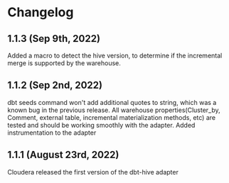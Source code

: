 # Changelog

## 1.1.3 (Sep 9th, 2022)
Added a macro to detect the hive version, to determine if the incremental merge is supported by the warehouse.

## 1.1.2 (Sep 2nd, 2022)
dbt seeds command won't add additional quotes to string, which was a known bug in the previous release. All warehouse properties(Cluster_by, Comment, external table, incremental materialization methods, etc) are tested and should be working smoothly with the adapter. Added instrumentation to the adapter

## 1.1.1 (August 23rd, 2022)  
Cloudera released the first version of the dbt-hive adapter
